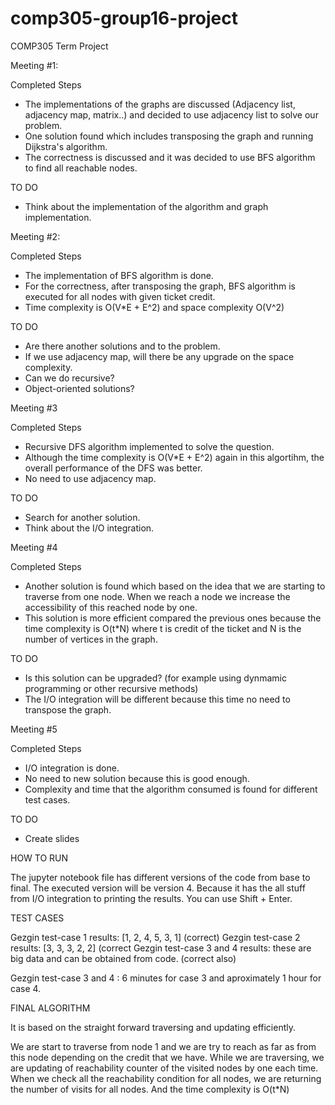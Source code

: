 # comp305-group16-project
COMP305 Term Project

Meeting #1:

Completed Steps

- The implementations of the graphs are discussed (Adjacency list, adjacency map, matrix..) and decided to use adjacency list to solve our problem.
- One solution found which includes transposing the graph and running Dijkstra's algorithm.
- The correctness is discussed and it was decided to use BFS algorithm to find all reachable nodes.

TO DO 
- Think about the implementation of the algorithm and graph implementation.

Meeting #2:

Completed Steps

- The implementation of BFS algorithm is done. 
- For the correctness, after transposing the graph, BFS algorithm is executed for all nodes with given ticket credit.
- Time complexity is O(V*E + E^2) and space complexity O(V^2)

TO DO 

- Are there another solutions and to the problem.
- If we use adjacency map, will there be any upgrade on the space complexity.
- Can we do recursive?
- Object-oriented solutions?

Meeting #3

Completed Steps

- Recursive DFS algorithm implemented to solve the question.
- Although the time complexity is O(V*E + E^2) again in this algortihm, the overall performance of the DFS was better.
- No need to use adjacency map.

TO DO  

- Search for another solution.
- Think about the I/O integration.

Meeting #4

Completed Steps

- Another solution is found which based on the idea that we are starting to traverse from one node. When we reach a node we increase the accessibility of this reached node by one. 
- This solution is more efficient compared the previous ones because the time complexity is O(t*N) where t is credit of the ticket and N is the number of vertices in the graph.


TO DO

- Is this solution can be upgraded? (for example using dynmamic programming or other recursive methods)
- The I/O integration will be different because this time no need to transpose the graph.


Meeting #5

Completed Steps

- I/O integration is done.
- No need to new solution because this is good enough.
- Complexity and time that the algorithm consumed is found for different test cases.

TO DO

- Create slides 




HOW TO RUN

The jupyter notebook file has different versions of the code from base to final. The executed version will be version 4. Because it has the all stuff from I/O integration to printing the results. You can use Shift + Enter.


TEST CASES

Gezgin test-case 1 results: [1, 2, 4, 5, 3, 1] (correct)
Gezgin test-case 2 results: [3, 3, 3, 2, 2] (correct
Gezgin test-case 3 and 4 results: these are big data and can be obtained from code. (correct also)


Gezgin test-case 3 and 4 : 6 minutes for case 3 and aproximately 1 hour for case 4.

FINAL ALGORITHM 

It is based on the straight forward traversing and updating efficiently.

We are start to traverse from node 1 and we are try to reach as far as from this node depending on the credit that we have. While we are traversing, we are updating of reachability counter of the visited nodes by one each time. When we check all the reachability condition for all nodes, we are returning the number of visits for all nodes.
And the time complexity is O(t*N)
 




























